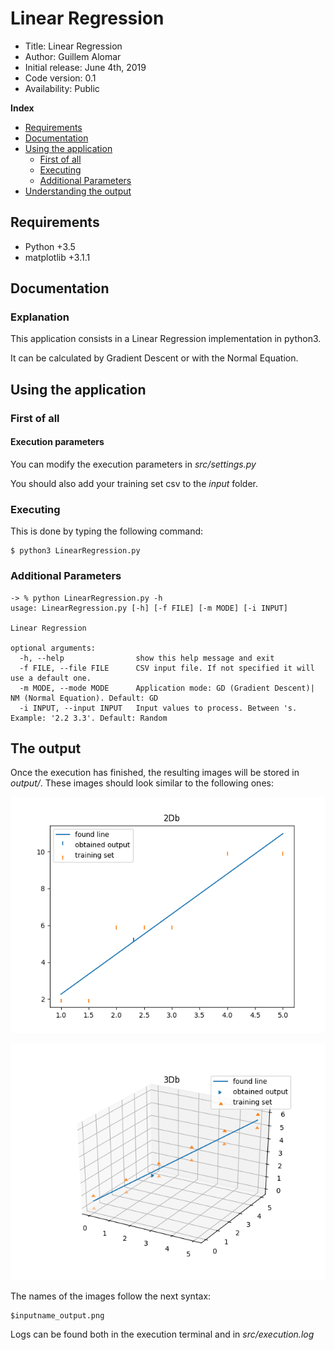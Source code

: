 # Linear Regression

*    Title: Linear Regression
*    Author: Guillem Alomar
*    Initial release: June 4th, 2019                     
*    Code version: 0.1                         
*    Availability: Public     

**Index**
* [Requirements](#requirements)
* [Documentation](#documentation)
* [Using the application](#using-the-application)
    * [First of all](#first-of-all)
    * [Executing](#executing)
    * [Additional Parameters](#additional-parameters)
* [Understanding the output](#the-output)

## Requirements

- Python +3.5
- matplotlib +3.1.1

## Documentation

### Explanation

This application consists in a Linear Regression implementation in python3.

It can be calculated by Gradient Descent or with the Normal Equation.

## Using the application

### First of all

#### Execution parameters

You can modify the execution parameters in _src/settings.py_

You should also add your training set csv to the _input_ folder.

### Executing

This is done by typing the following command:
```
$ python3 LinearRegression.py
```

### Additional Parameters

```
-> % python LinearRegression.py -h
usage: LinearRegression.py [-h] [-f FILE] [-m MODE] [-i INPUT]

Linear Regression

optional arguments:
  -h, --help                show this help message and exit
  -f FILE, --file FILE      CSV input file. If not specified it will use a default one.
  -m MODE, --mode MODE      Application mode: GD (Gradient Descent)| NM (Normal Equation). Default: GD
  -i INPUT, --input INPUT   Input values to process. Between 's. Example: '2.2 3.3'. Default: Random
 ```
 
 ## The output
 
Once the execution has finished, the resulting images will be stored in _output/_. These images should look similar to the following ones:

![alt text][logo2]

[logo2]: output/example_2Db_output.png "Output of the execution using a 2D training set"

![alt text][logo3]

[logo3]: output/example_3Db_output.png "Output of the execution using a 3D training set"

The names of the images follow the next syntax:

```
$inputname_output.png
```

Logs can be found both in the execution terminal and in _src/execution.log_ 

